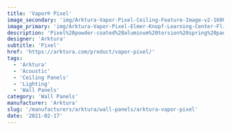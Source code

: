 ```yaml
---
title: 'Vapor® Pixel'
image_secondary: 'img/Arktura-Vapor-Pixel-Ceiling-Feature-Image-v2-1600x1600.png'
image_primary: 'img/Arktura-Vapor-Pixel-Elmer-Knopf-Learning-Center-Flint-MI_LG_1-scaled.jpg'
description: 'Pixel%20powder-coated%20aluminum%20torsion%20spring%20panels%20bring%20the%20essence%20of%20coding%20into%20your%20design%20with%20lines%20of%20multi-sized%20circles%20staggered%20along%20each%20panel.%20So%20when%20paired%20with%20our%20integrated%20lighting%20backer%2C%20you%20get%20more%20illumination.%20Or%20pair%20with%20our%20Soft%20Sound%AE%20Backer%20if%20you%20are%20looking%20for%20more%20acoustic%20benefits.'
designer: 'Arktura'
subtitle: 'Pixel'
href: 'https://arktura.com/product/vapor-pixel/'
tags:
  - 'Arktura'
  - 'Acoustic'
  - 'Ceiling Panels'
  - 'Lighting'
  - 'Wall Panels'
category: 'Wall Panels'
manufacturer: 'Arktura'
slug: '/manufacturers/arktura/wall-panels/arktura-vapor-pixel'
date: '2021-02-17'
---
```


